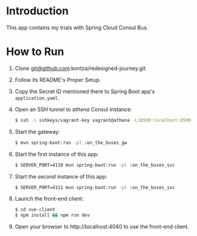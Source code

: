 # Introduction
This app contains my trials with Spring Cloud Consul Bus.

# How to Run
1. Clone git@github.com:kontza/redesigned-journey.git
2. Follow its README's Proper Setup.
3. Copy the Secret ID mentioned there to Spring Boot app's `application.yaml`.
4. Open an SSH tunnel to _athena_ Consul instance:

   ```sh
   $ ssh -i sshkeys/vagrant-key vagrant@athena -L18500:localhost:8500
   ```
5. Start the gateway:

    ```sh
    $ mvn spring-boot:run -pl :on_the_buses_gw
    ```
6. Start the first instance of this app:

    ```sh
    $ SERVER_PORT=4110 mvn spring-boot:run -pl :on_the_buses_svc
    ```
7. Start the second instance of this app:

    ```sh
    $ SERVER_PORT=4111 mvn spring-boot:run -pl :on_the_buses_svc
    ```
8. Launch the front-end client:

    ```sh
    $ cd vue-client
    $ npm install && npm run dev
    ```
9. Open your browser to http://localhost:4040 to use the front-end client.
